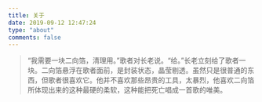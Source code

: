 ```yaml
---
title: 关于
date: 2019-09-12 12:47:24
type: "about"
comments: false
---
```


<blockquote class="blockquote-center">
“我需要一块二向箔，清理用。”歌者对长老说。“给。”长老立刻给了歌者一块。二向箔悬浮在歌者面前，是封装状态，晶莹剔透。虽然只是很普通的东西，但歌者很喜欢它。他并不喜欢那些昂贵的工具，太暴烈，他喜欢二向箔所体现出来的这种最硬的柔软，这种能把死亡唱成一首歌的唯美。
</blockquote>